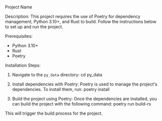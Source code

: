 Project Name

Description:
This project requires the use of Poetry for dependency management, Python 3.10+, and Rust to build. Follow the instructions below to set up and run the project.

Prerequisites:
- Python 3.10+
- Rust
- Poetry

Installation Steps:

1. Navigate to the `py_data` directory:
   cd py_data

2. Install dependencies with Poetry:
   Poetry is used to manage the project's dependencies. To install them, run:
   poetry install

3. Build the project using Poetry:
   Once the dependencies are installed, you can build the project with the following command:
   poetry run build-rs

This will trigger the build process for the project.
